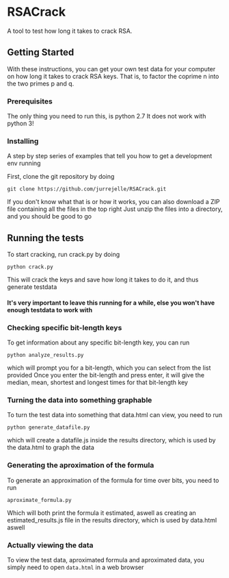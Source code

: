# RSACrack

A tool to test how long it takes to crack RSA.

## Getting Started

With these instructions, you can get your own test data for your computer on how long it takes to crack RSA keys. That is, to factor the coprime n into the two primes p and q.

### Prerequisites

The only thing you need to run this, is python 2.7
It does not work with python 3!


### Installing

A step by step series of examples that tell you how to get a development env running

First, clone the git repository by doing

```
git clone https://github.com/jurrejelle/RSACrack.git
```

If you don't know what that is or how it works, you can also download a ZIP file containing all the files in the top right
Just unzip the files into a directory, and you should be good to go

## Running the tests

To start cracking, run crack.py by doing
```
python crack.py
```

This will crack the keys and save how long it takes to do it, and thus generate testdata

#### It's very important to leave this running for a while, else you won't have enough testdata to work with

### Checking specific bit-length keys

To get information about any specific bit-length key, you can run

```
python analyze_results.py
```
which will prompt you for a bit-length, which you can select from the list provided
Once you enter the bit-length and press enter, it will give the median, mean, shortest and longest times for that bit-length key


### Turning the data into something graphable

To turn the test data into something that data.html can view, you need to run
```
python generate_datafile.py
```
which will create a datafile.js inside the results directory, which is used by the data.html to graph the data


### Generating the aproximation of the formula

To generate an approximation of the formula for time over bits, you need to run
```
aproximate_formula.py
```
Which will both print the formula it estimated, aswell as creating an estimated_results.js file in the results directory, which is used by data.html aswell

### Actually viewing the data

To view the test data, aproximated formula and aproximated data, you simply need to open ```data.html``` in a web browser

